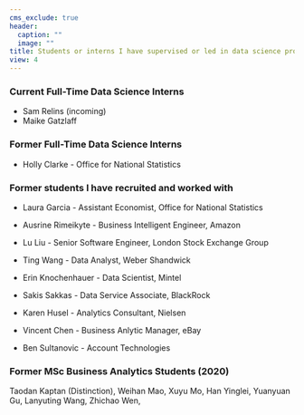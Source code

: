 ```yaml
---
cms_exclude: true
header:
  caption: ""
  image: ""
title: Students or interns I have supervised or led in data science projects
view: 4
---
```


### Current Full-Time Data Science Interns

-   Sam Relins (incoming)
-   Maike Gatzlaff

### Former Full-Time Data Science Interns

-   Holly Clarke - Office for National Statistics

### Former students I have recruited and worked with

-   Laura Garcia - Assistant Economist, Office for National Statistics

-   Ausrine Rimeikyte - Business Intelligent Engineer, Amazon

-   Lu Liu - Senior Software Engineer, London Stock Exchange Group

-   Ting Wang - Data Analyst, Weber Shandwick

-   Erin Knochenhauer - Data Scientist, Mintel

-   Sakis Sakkas - Data Service Associate, BlackRock

-   Karen Husel - Analytics Consultant, Nielsen

-   Vincent Chen - Business Anlytic Manager, eBay

-   Ben Sultanovic - Account Technologies

### Former MSc Business Analytics Students (2020)

Taodan Kaptan (Distinction), Weihan Mao, Xuyu Mo, Han Yinglei, Yuanyuan Gu, Lanyuting Wang, Zhichao Wen,
